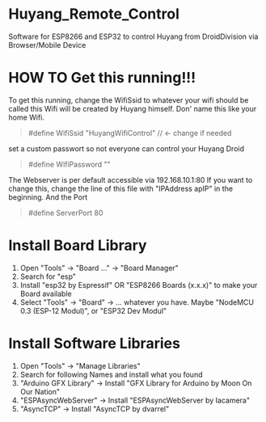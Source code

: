 # Huyang_Remote_Control
Software for ESP8266 and ESP32 to control Huyang from DroidDivision via Browser/Mobile Device


# HOW TO Get this running!!!

To get this running, change the WifiSsid to whatever your wifi should be called this Wifi will be created by Huyang himself. Don' name this like your home Wifi.

> #define WifiSsid "HuyangWifiControl" // <- change if needed

set a custom passwort so not everyone can control your Huyang Droid

> #define WifiPassword "<YOUR WIFI PASSWORD>"

The Webserver is per default accessible via 192.168.10.1:80
If you want to change this, change the line of this file with "IPAddress apIP" in the beginning. 
And the Port

> #define ServerPort 80


# Install Board Library
1. Open "Tools" -> "Board ..." -> "Board Manager"
2. Search for "esp"
3. Install "esp32 by Espressif" OR "ESP8266 Boards (x.x.x)" to make your Board available
4. Select "Tools" -> "Board" -> ... whatever you have. Maybe "NodeMCU 0.3 (ESP-12 Modul)", or "ESP32 Dev Modul"

# Install Software Libraries
1. Open "Tools" -> "Manage Libraries"
2. Search for following Names and install what you found
3. "Arduino GFX Library" -> Install "GFX Library for Arduino by Moon On Our Nation"
4. "ESPAsyncWebServer" -> Install "ESPAsyncWebServer by Iacamera"
5. "AsyncTCP" -> Install "AsyncTCP by dvarrel"
